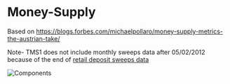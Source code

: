 # Money-Supply
Based on https://blogs.forbes.com/michaelpollaro/money-supply-metrics-the-austrian-take/

Note- TMS1 does not include monthly sweeps data after 05/02/2012 because of the end of [retail deposit sweeps data](https://research.stlouisfed.org/aggreg/swdata.html)

![Components](https://static.seekingalpha.com/uploads/2010/3/19/saupload_money_supply_comparisons_2.png)
